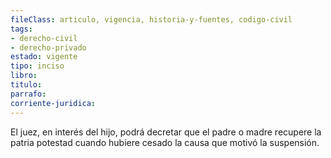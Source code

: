 ```yaml
---
fileClass: articulo, vigencia, historia-y-fuentes, codigo-civil
tags:
- derecho-civil
- derecho-privado
estado: vigente
tipo: inciso
libro:
titulo:
parrafo:
corriente-juridica:
---
```

El juez, en interés del hijo, podrá decretar que el padre o madre recupere la patria potestad cuando hubiere cesado la causa que motivó la suspensión.